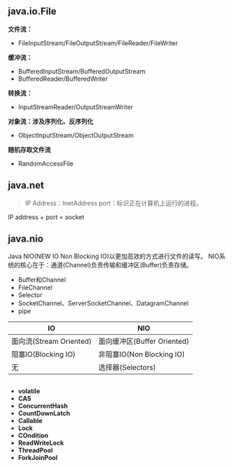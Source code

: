 ## java.io.File
**文件流：**
- FileInputStream/FileOutputStream/FileReader/FileWriter

**缓冲流：**
- BufferedInputStream/BufferedOutputStream
- BufferedReader/BufferedWriter

**转换流：**
- InputStreamReader/OutputStreamWriter

**对象流：涉及序列化、反序列化**
- ObjectInputStream/ObjectOutputStream

**随机存取文件流**
- RandomAccessFile


## java.net
> IP Address：InetAddress
> port：标识正在计算机上运行的进程。

IP address + port = socket

## java.nio
Java NIO(NEW IO Non Blocking IO)以更加高效的方式进行文件的读写。
NIO系统的核心在于：通道(Channel)负责传输和缓冲区(Buffer)负责存储。
- Buffer和Channel
- FileChannel
- Selector
- SocketChannel、ServerSocketChannel、DatagramChannel
- pipe

IO | NIO|
----|----|
面向流(Stream Oriented) |面向缓冲区(Buffer Oriented) |
阻塞IO(Blocking IO) | 非阻塞IO(Non Blocking IO) |
无  |  选择器(Selectors)

## 
- **volatile**
- **CAS**
- **ConcurrentHash**
- **CountDownLatch**
- **Callable**
- **Lock**
- **COndition**
- **ReadWriteLock**
- **ThreadPool**
- **ForkJoinPool**
